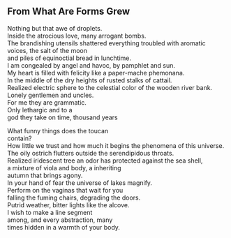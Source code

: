 From What Are Forms Grew
------------------------
Nothing but that awe of droplets.  
Inside the atrocious love, many arrogant bombs.  
The brandishing utensils shattered everything troubled with aromatic voices, the salt of the moon  
and piles of equinoctial bread in lunchtime.  
I am congealed by angel and havoc, by pamphlet and sun.  
My heart is filled with felicity like a paper-mache phemonana.  
In the middle of the dry heights of rusted stalks of cattail.  
Realized electric sphere to the celestial color of the wooden river bank.  
Lonely gentlemen and uncles.  
For me they are grammatic.  
Only lethargic and to a  
god they take on time, thousand years  
  
What funny things does the toucan  
contain?  
How little we trust and how much it begins the phenomena of this universe.  
The oily ostrich flutters outside the serendipidous throats.  
Realized iridescent tree an odor has protected against the sea shell,  
a mixture of viola and body, a inheriting  
autumn that brings agony.  
In your hand of fear the universe of lakes magnify.  
Perform on the vaginas that wait for you  
falling the fuming chairs, degrading the doors.  
Putrid weather, bitter lights like the alcove.  
I wish to make a line segment  
among, and every abstraction, many  
times hidden in a warmth of your body.  
